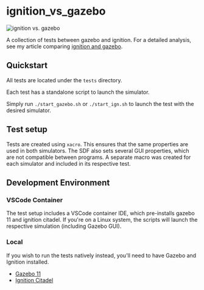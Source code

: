 # ignition_vs_gazebo

![ignition vs. gazebo](https://github.com/athackst/ignition_vs_gazebo/raw/main/.github/ignition_vs_gazebo.png)

A collection of tests between gazebo and ignition.  For a detailed analysis, see my article comparing [ignition and gazebo](https://www.allisonthackston.com/articles/ignition_vs_gazebo.html).

## Quickstart

All tests are located under the `tests` directory.

Each test has a standalone script to launch the simulator.

Simply run `./start_gazebo.sh` or `./start_ign.sh` to launch the test with the desired simulator.

## Test setup

Tests are created using `xacro`.  This ensures that the same properties are used in both simulators.  The SDF also sets several GUI properties, which are not compatible between programs.  A separate macro was created for each simulator and included in its respective test.

## Development Environment

### VSCode Container

The test setup includes a VSCode container IDE, which pre-installs gazebo 11 and ignition citadel.  If you're on a Linux system, the scripts will launch the respective simulation (including Gazebo GUI).

### Local

If you wish to run the tests natively instead, you'll need to have Gazebo and Ignition installed.

* [Gazebo 11](http://gazebosim.org/tutorials?tut=install_ubuntu&ver=11.0)
* [Ignition Citadel](https://ignitionrobotics.org/docs/citadel/install_ubuntu)
